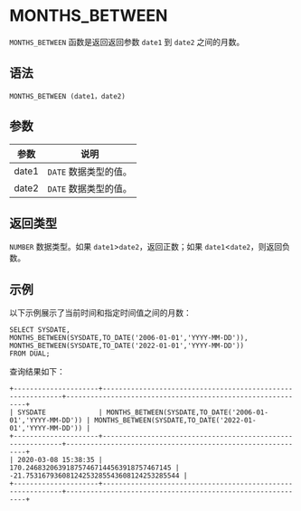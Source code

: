 MONTHS_BETWEEN 
===================================



`MONTHS_BETWEEN` 函数是返回返回参数 `date1` 到 `date2` 之间的月数。

语法 
--------------

    MONTHS_BETWEEN (date1，date2)



参数 
--------------



|  参数   |       说明       |
|-------|----------------|
| date1 | `DATE` 数据类型的值。 |
| date2 | `DATE` 数据类型的值。 |



返回类型 
----------------

`NUMBER` 数据类型。如果 `date1`\>`date2`，返回正数；如果 `date1`\<`date2`，则返回负数。

示例 
--------------

以下示例展示了当前时间和指定时间值之间的月数：

    SELECT SYSDATE,
    MONTHS_BETWEEN(SYSDATE,TO_DATE('2006-01-01','YYYY-MM-DD')),
    MONTHS_BETWEEN(SYSDATE,TO_DATE('2022-01-01','YYYY-MM-DD')) 
    FROM DUAL;



查询结果如下：

    +---------------------+------------------------------------------------------------+------------------------------------------------------------+
    | SYSDATE             | MONTHS_BETWEEN(SYSDATE,TO_DATE('2006-01-01','YYYY-MM-DD')) | MONTHS_BETWEEN(SYSDATE,TO_DATE('2022-01-01','YYYY-MM-DD')) |
    +---------------------+------------------------------------------------------------+------------------------------------------------------------+
    | 2020-03-08 15:38:35 |                   170.246832063918757467144563918757467145 |                 -21.75316793608124253285543608124253285544 |
    +---------------------+------------------------------------------------------------+------------------------------------------------------------+



